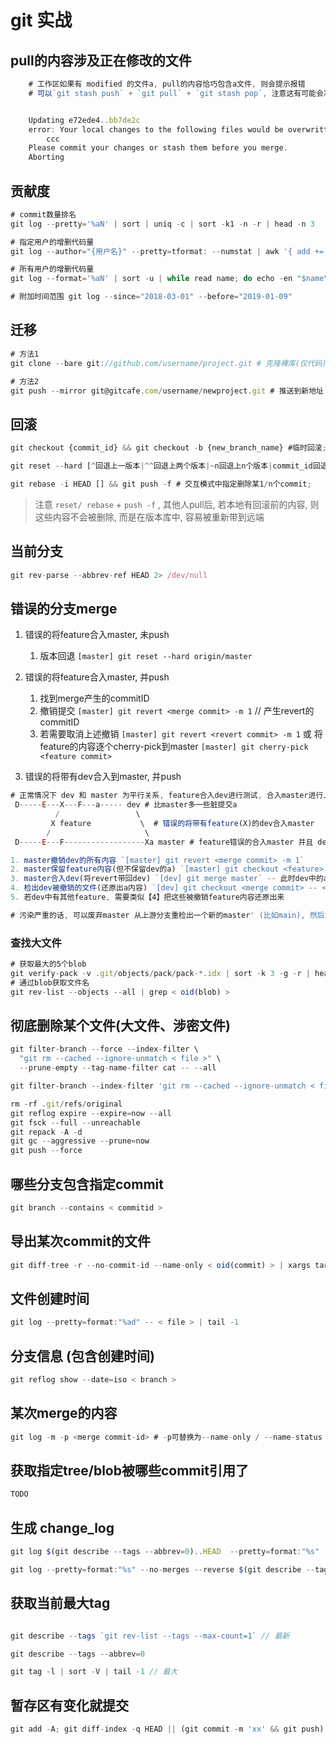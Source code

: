# git 实战

## pull的内容涉及正在修改的文件

```js
    # 工作区如果有 modified 的文件a, pull的内容恰巧包含a文件, 则会提示报错
    # 可以`git stash push` + `git pull` + `git stash pop`, 注意这有可能会冲突


    Updating e72ede4..bb7de2c
    error: Your local changes to the following files would be overwritten by merge:
        ccc
    Please commit your changes or stash them before you merge.
    Aborting
```

## 贡献度

```js
# commit数量排名
git log --pretty='%aN' | sort | uniq -c | sort -k1 -n -r | head -n 3

# 指定用户的增删代码量
git log --author="{用户名}" --pretty=tformat: --numstat | awk '{ add += $1; subs += $2; loc += $1 - $2 } END { printf "added lines: %s, removed lines: %s, total lines: %s\n", add, subs, loc }' 

# 所有用户的增删代码量
git log --format='%aN' | sort -u | while read name; do echo -en "$name\t"; git log --author="$name" --pretty=tformat: --numstat | awk '{ add += $1; subs += $2; loc += $1 - $2 } END { printf "added lines: %s, removed lines: %s, total lines: %s\n", add, subs, loc }' -; done

# 附加时间范围 git log --since="2018-03-01" --before="2019-01-09"
```


## 迁移

```js
# 方法1
git clone --bare git://github.com/username/project.git # 克隆裸库(仅代码)

# 方法2
git push --mirror git@gitcafe.com/username/newproject.git # 推送到新地址
```

## 回滚


```js
git checkout {commit_id} && git checkout -b {new_branch_name} #临时回滚; 回滚指定版本 && 新建分支

git reset --hard [^回退上一版本|^^回退上两个版本|~n回退上n个版本|commit_id回退到某一版本] && git push -f # 回退最近1/n个commit

git rebase -i HEAD [] && git push -f # 交互模式中指定删除某1/n个commit;
```

> 注意 `reset/ rebase` + `push -f` , 其他人pull后, 若本地有回滚前的内容, 则这些内容不会被删除, 而是在版本库中, 容易被重新带到远端

## 当前分支

```js
git rev-parse --abbrev-ref HEAD 2> /dev/null
```

## 错误的分支merge

1. 错误的将feature合入master, 未push

   1. 版本回退 `[master] git reset --hard origin/master`

2. 错误的将feature合入master, 并push

   1. 找到merge产生的commitID
   2. 撤销提交 `[master] git revert <merge commit> -m 1` // 产生revert的commitID
   3. 若需要取消上述撤销 `[master] git revert <revert commit> -m 1` 或 将feature的内容逐个cherry-pick到master `[master] git cherry-pick <feature commit>`

3. 错误的将带有dev合入到master, 并push

```js
# 正常情况下 dev 和 master 为平行关系, feature合入dev进行测试, 合入master进行上线
 D-----E---X---F---a----- dev # 比master多一些脏提交a
          /                 \
         X feature           \  # 错误的将带有feature(X)的dev合入master
        /                     \
 D-----E---F------------------Xa master # feature错误的合入master 并且 dev的a错误的合进了master

1. master撤销dev的所有内容 `[master] git revert <merge commit> -m 1`
2. master保留feature内容(但不保留dev的a) `[master] git checkout <feature> -- <X files>; git add .;git commit` -- master已正常
3. master合入dev(将revert带回dev) `[dev] git merge master` -- 此时dev中的a内容没有了, 期望dev有a
4. 检出dev被撤销的文件(还原出a内容) `[dev] git checkout <merge commit> -- <X files>; git add .; git commit` -- dev已正常
5. 若dev中有其他feature, 需要类似【4】把这些被撤销feature内容还原出来

# 污染严重的话, 可以废弃master 从上游分支重检出一个新的master' (比如main), 然后重新合并feature
```

### 查找大文件

```js
# 获取最大的5个blob
git verify-pack -v .git/objects/pack/pack-*.idx | sort -k 3 -g -r | head -n5
# 通过blob获取文件名
git rev-list --objects --all | grep < oid(blob) >
```

## 彻底删除某个文件(大文件、涉密文件)

```js
git filter-branch --force --index-filter \
  "git rm --cached --ignore-unmatch < file >" \
  --prune-empty --tag-name-filter cat -- --all
```

```js
git filter-branch --index-filter 'git rm --cached --ignore-unmatch < file >'

rm -rf .git/refs/original
git reflog expire --expire=now --all
git fsck --full --unreachable
git repack -A -d
git gc --aggressive --prune=now
git push --force
```

## 哪些分支包含指定commit

```js
git branch --contains < commitid >
```

## 导出某次commit的文件

```js
git diff-tree -r --no-commit-id --name-only < oid(commit) > | xargs tar -rf mycommit.tar
```

## 文件创建时间

```js
git log --pretty=format:"%ad" -- < file > | tail -1
```

## 分支信息 (包含创建时间)

```js
git reflog show --date=iso < branch >
```

## 某次merge的内容

```js
git log -m -p <merge commit-id> # -p可替换为--name-only / --name-status
```

## 获取指定tree/blob被哪些commit引用了

```js
TODO
```

## 生成 change_log

```js
git log $(git describe --tags --abbrev=0)..HEAD  --pretty=format:"%s"

git log --pretty=format:"%s" --no-merges --reverse $(git describe --tags --abbrev=0)...HEAD
```

## 获取当前最大tag

```js

git describe --tags `git rev-list --tags --max-count=1` // 最新

git describe --tags --abbrev=0

git tag -l | sort -V | tail -1 // 最大
```

## 暂存区有变化就提交

```js
git add -A; git diff-index -q HEAD || (git commit -m 'xx' && git push) 
```